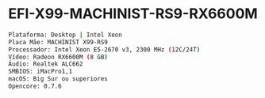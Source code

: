 # EFI-X99-MACHINIST-RS9-RX6600M

```bash
Plataforma: Desktop | Intel Xeon
Placa Mãe: MACHINIST X99-RS9
Processador: Intel Xeon E5-2670 v3, 2300 MHz (12C/24T)
Vídeo: Radeon RX6600M (8 GB)
Áudio: Realtek ALC662
SMBIOS: iMacPro1,1
macOS: Big Sur ou superiores
Opencore: 0.7.6
```

